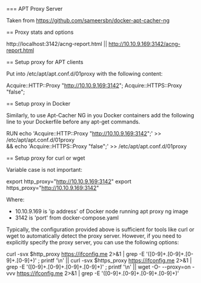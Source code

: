 === APT Proxy Server

Taken from https://github.com/sameersbn/docker-apt-cacher-ng

== Proxy stats and options

http://localhost:3142/acng-report.html
||
http://10.10.9.169:3142/acng-report.html


== Setup proxy for APT clients

Put into /etc/apt/apt.conf.d/01proxy with the following content:

Acquire::HTTP::Proxy "http://10.10.9.169:3142";
Acquire::HTTPS::Proxy "false";


== Setup proxy in Docker

Similarly, to use Apt-Cacher NG in you Docker containers add the following line
to your Dockerfile before any apt-get commands.

RUN echo 'Acquire::HTTP::Proxy "http://10.10.9.169:3142";' >> /etc/apt/apt.conf.d/01proxy \
 && echo 'Acquire::HTTPS::Proxy "false";' >> /etc/apt/apt.conf.d/01proxy


== Setup proxy for curl or wget

Variable case is not important:

export http_proxy="http://10.10.9.169:3142"
export https_proxy="http://10.10.9.169:3142"

Where:
  - 10.10.9.169 is 'ip address' of Docker node running apt proxy ng image
  - 3142 is 'port' from docker-compose.yaml

Typically, the configuration provided above is sufficient for tools like curl or wget to automatically detect the proxy server.
However, if you need to explicitly specify the proxy server, you can use the following options:

curl -svx $http_proxy https://ifconfig.me 2>&1    | grep -E '([0-9]+\.[0-9]+\.[0-9]+\.[0-9]+)' ; printf '\n'
||
curl -svx $https_proxy https://ifconfig.me 2>&1   | grep -E '([0-9]+\.[0-9]+\.[0-9]+\.[0-9]+)' ; printf '\n'
||
wget -O- --proxy=on -vvv https://ifconfig.me 2>&1 | grep -E '([0-9]+\.[0-9]+\.[0-9]+\.[0-9]+)'
